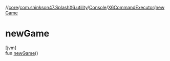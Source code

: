 //[core](../../../../index.md)/[com.shinkson47.SplashX6.utility](../../index.md)/[Console](../index.md)/[X6CommandExecutor](index.md)/[newGame](new-game.md)

# newGame

[jvm]\
fun [newGame](new-game.md)()
